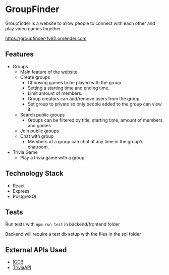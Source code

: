 # GroupFinder

Groupfinder is a website to allow people to connect with each other and play video games together.

https://groupfinder-fv92.onrender.com

## Features

- Groups
  - Main feature of the website
  - Create groups
    - Choosing games to be played with the group
    - Setting a starting time and ending time.
    - Limit amount of members.
    - Group creators can add/remove users from the group
    - Set group to private so only people added to the group can view it.
  - Search public groups
    - Groups can be filtered by title, starting time, amount of members, and games
  - Join public groups
  - Chat with group
    - Members of a group can chat at any time in the group's chatroom.
- Trivia Game
  - Play a trivia game with a group

## Technology Stack

- React
- Express
- PostgreSQL

## Tests

Run tests with `npm run test` in backend/frontend folder

Backend will require a test db setup with the files in the sql folder

## External APIs Used

- [IGDB](https://api-docs.igdb.com/)
- [TriviaAPI](https://the-trivia-api.com/docs/v2/)
